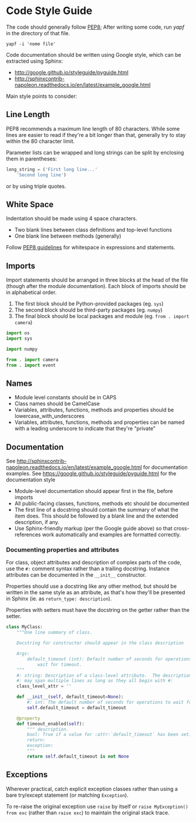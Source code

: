 # Code Style Guide

The code should generally follow [PEP8](https://www.python.org/dev/peps/pep-0008/);
After writing some code, run *yapf* in the directory of that file.

````
yapf -i 'nome file'
````

Code documentation should be written using Google style, which can be extracted
using Sphinx:
* http://google.github.io/styleguide/pyguide.html
* http://sphinxcontrib-napoleon.readthedocs.io/en/latest/example_google.html


Main style points to consider:

## Line Length

PEP8 recommends a maximum line length of 80 characters.  While some lines
are easier to read if they're a bit longer than that, generally try to stay
within the 80 character limit.

Parameter lists can be wrapped and long strings can be split by enclosing them
in parentheses:

````python
long_string = ('First long line...'
    'Second long line')
````

or by using triple quotes.

## White Space

Indentation should be made using 4 space characters.

* Two blank lines between class definitions and top-level functions
* One blank line between methods (generally)

Follow [PEP8 guidelines](https://www.python.org/dev/peps/pep-0008/#whitespace-in-expressions-and-statements)
for whitespace in expressions and statements.

## Imports

Import statements should be arranged in three blocks at the head of the file
(though after the module documentation).  Each block of imports should be in
alphabetical order.

1. The first block should be Python-provided packages (eg. `sys`)
2. The second block should be third-party packages (eg. `numpy`)
3. The final block should be local packages and module (eg. `from . import camera`)

````python
import os
import sys

import numpy

from . import camera
from . import event
````

## Names

* Module level constants should be in CAPS
* Class names should be CamelCase
* Variables, attributes, functions, methods and properties should be lowercase_with_underscores
* Variables, attributes, functions, methods and properties can be named with a
leading underscore to indicate that they're "private"

## Documentation

See http://sphinxcontrib-napoleon.readthedocs.io/en/latest/example_google.html
for documentation examples.
See https://google.github.io/styleguide/pyguide.html for the documentation style

* Module-level documentation should appear first in the file, before imports
* All public-facing classes, functions, methods etc should be documented
* The first line of a docstring should contain the summary of what the item does.
This should be followed by a blank line and the extended description, if any.
* Use Sphinx-friendly markup (per the Google guide above) so that cross-references
work automatically and examples are formatted correctly.

### Documenting properties and attributes

For class, object attributes and description of complex parts of the code, use the `#:` comment syntax rather than a
trailing docstring.  Instance attributes can be documented in the `__init__`
constructor.

Properties should use a docstring like any other method, but should be
written in the same style as an attribute, as that's how they'll be presented
in Sphinx (ie. as `return_type: description`).

Properties with setters must have the docstring on the getter rather than
the setter.


```python
class MyClass:
    """One line summary of class.

    Docstring for constructor should appear in the class description

    Args:
        default_timeout (int): Default number of seconds for operations to
            wait for timeout.
    """
    #: string: Description of a class-level attribute.  The description
    #: may span multiple lines as long as they all begin with #:
    class_level_attr = ''

    def __init__(self, default_timeout=None):
        #: int: The default number of seconds for operations to wait for timeout.
        self.default_timeout = default_timeout

    @property
    def timeout_enabled(self):
        """ description.
        bool: True if a value for :attr:`default_timeout` has been set.
        return:
        exception:
        """
        return self.default_timeout is not None
```


## Exceptions

Wherever practical, catch explicit exception classes rather than using
a bare try/except statement (or matching `Exception`).

To re-raise the original exception use `raise` by itself or
`raise MyException() from exc`
(rather than `raise exc`) to maintain the original stack trace.
